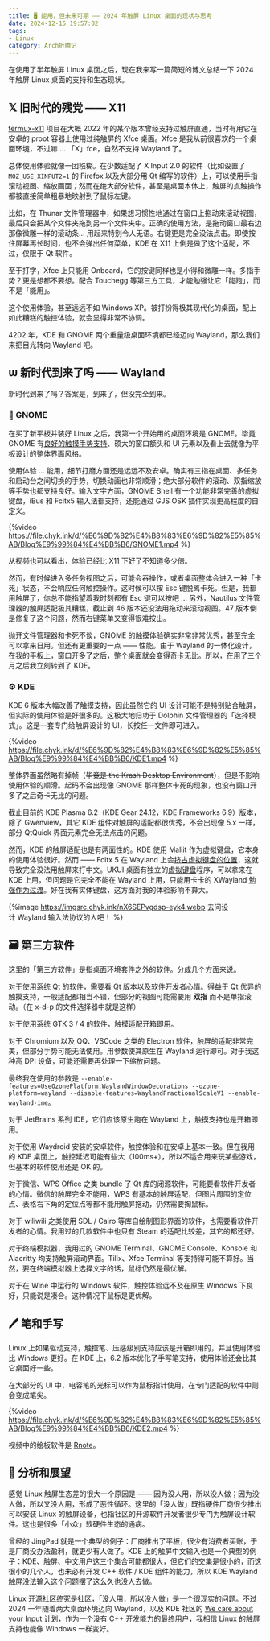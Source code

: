 ```yaml
---
title: 🖥️ 能用，但未来可期 —— 2024 年触屏 Linux 桌面的现状与思考
date: 2024-12-15 19:57:02
tags:
- Linux
category: Arch折腾记
---
```


在使用了半年触屏 Linux 桌面之后，现在我来写一篇简短的博文总结一下 2024 年触屏 Linux 桌面的支持和生态现状。

<!--more-->

## 𝕏 旧时代的残党 —— X11

[termux-x11](https://github.com/termux/termux-x11) 项目在大概 2022 年的某个版本曾经支持过触屏直通，当时有用它在安卓的 proot 容器上使用过纯触屏的 Xfce 桌面。Xfce 是我从前很喜欢的一个桌面环境，不过嘛 ... 「X」fce，自然不支持 Wayland 了。

总体使用体验就像一团糨糊。在少数适配了 X Input 2.0 的软件（比如设置了 `MOZ_USE_XINPUT2=1` 的 Firefox 以及大部分用 Qt 编写的软件）上，可以使用手指滚动视图、缩放画面；然而在绝大部分软件，甚至是桌面本体上，触屏的点触操作都被直接简单粗暴地映射到了鼠标左键。

比如，在 Thunar 文件管理器中，如果想习惯性地通过在窗口上拖动来滚动视图，最后只会把某个文件夹拖到另一个文件夹中。正确的使用方法，是拖动窗口最右边那像微雕一样的滚动条... 用起来特别令人无语。右键更是完全没法点击。即使按住屏幕再长时间，也不会弹出任何菜单，KDE 在 X11 上倒是做了这个适配，不过，仅限于 Qt 软件。 

至于打字，Xfce 上只能用 Onboard，它的按键同样也是小得和微雕一样。多指手势？更是想都不要想。配合 Touchegg 等第三方工具，才能勉强让它「能跑」，而不是「能用」。

这个使用体验，甚至远远不如 Windows XP。被打扮得极其现代化的桌面，配上如此糟糕的触控体验，就会显得非常不协调。

4202 年，KDE 和 GNOME 两个重量级桌面环境都已经迈向 Wayland，那么我们来把目光转向 Wayland 吧。

## ѡ 新时代到来了吗 —— Wayland

新时代到来了吗？答案是，到来了，但没完全到来。

### 👣 GNOME

在买了新平板并装好 Linux 之后，我第一个开始用的桌面环境是 GNOME。毕竟 GNOME 有[良好的触摸手势支持](https://help.gnome.org/users/gnome-help/stable/touchscreen-gestures.html.zh_CN)、硕大的窗口额头和 UI 元素以及看上去就像为平板设计的整体界面风格。

使用体验 ... 能用，细节打磨方面还是远远不及安卓。确实有三指在桌面、多任务和启动台之间切换的手势，切换动画也非常顺滑；绝大部分软件的滚动、双指缩放等手势也都支持良好。输入文字方面，GNOME Shell 有一个功能非常完善的虚拟键盘，iBus 和 Fcitx5 输入法都支持，还能通过 GJS OSK 插件实现更高程度的自定义。

{%video https://file.chyk.ink/d/%E6%9D%82%E4%B8%83%E6%9D%82%E5%85%AB/Blog%E9%99%84%E4%BB%B6/GNOME1.mp4 %}

从视频也可以看出，体验已经比 X11 下好了不知道多少倍。

然而，有时候进入多任务视图之后，可能会吞操作，或者桌面整体会进入一种「卡死」状态，不会响应任何触控操作。这时候可以按 Esc 键脱离卡死。但是，我都用触屏了，你总不能指望着我时刻都有 Esc 键可以按吧 ...  另外，Nautilus 文件管理器的触屏适配极其糟糕，截止到 46 版本还没法用拖动来滚动视图。47 版本倒是修复了这个问题，然而右键菜单又变得很难按出。

抛开文件管理器和卡死不谈，GNOME 的触摸体验确实非常非常优秀，甚至完全可以拿来日用。但还有更重要的一点 —— 性能。由于 Wayland 的一体化设计，在我的平板上，窗口开多了之后，整个桌面就会变得奇卡无比。所以，在用了三个月之后我立刻转到了 KDE。

### ⚙️ KDE

KDE 6 版本大幅改善了触摸支持，因此虽然它的 UI 设计可能不是特别贴合触屏，但实际的使用体验是好很多的。这极大地归功于 Dolphin 文件管理器的「选择模式」。这是一套专门给触屏设计的 UI，长按任一文件即可进入。

{%video https://file.chyk.ink/d/%E6%9D%82%E4%B8%83%E6%9D%82%E5%85%AB/Blog%E9%99%84%E4%BB%B6/KDE1.mp4 %}

整体界面虽然略有掉帧（~~毕竟是 the Krash Desktop Environment~~），但是不影响使用体验的顺滑。起码不会出现像 GNOME 那样整体卡死的现象，也没有窗口开多了之后奇卡无比的问题。

截止目前的 KDE Plasma 6.2（KDE Gear 24.12，KDE Frameworks 6.9）版本，除了 Gwenview，其它 KDE 组件对触屏的适配都很优秀，不会出现像 5.x 一样，部分 QtQuick 界面元素完全无法点击的问题。

然而，KDE 的触屏适配也是有两面性的。KDE 使用 Maliit 作为虚拟键盘，它本身的使用体验很好。然而 —— Fcitx 5 在 Wayland 上会[挤占虚拟键盘的位置](https://bbs.archlinuxcn.org/viewtopic.php?id=14203)，这就导致完全没法用触屏来打中文。UKUI 桌面有独立的[虚拟键盘](https://gitee.com/openkylin/kylin-virtual-keyboard)程序，可以拿来在 KDE 上用，但问题是它完全不能在 Wayland 上用，只能用卡卡的 XWayland [勉强作为过渡](https://gitee.com/openkylin/kylin-virtual-keyboard/pulls/116)。好在我有实体键盘，这方面对我的体验影响不算大。

{%image https://imgsrc.chyk.ink/nX6SEPvgdsp-eyk4.webp 去问设计&nbsp;Wayland&nbsp;输入法协议的人吧！ %}

## 🗃️ 第三方软件

这里的「第三方软件」是指桌面环境套件之外的软件。分成几个方面来说。

对于使用系统 Qt 的软件，需要看 Qt 版本以及软件开发者心情。得益于 Qt 优异的触摸支持，一般适配都相当不错，但部分的视图可能需要用 **双指** 而不是单指滚动。（在 x-d-p 的文件选择器中就是这样）

对于使用系统 GTK 3 / 4 的软件，触摸适配开箱即用。

对于 Chromium 以及 QQ、VSCode 之类的 Electron 软件，触屏的适配非常完美，但部分手势可能无法使用。用参数使其原生在 Wayland 运行即可。对于我这种高 DPI 设备，可能还需要再处理一下缩放问题。

最终我在使用的参数是 `--enable-features=UseOzonePlatform,WaylandWindowDecorations --ozone-platform=wayland --disable-features=WaylandFractionalScaleV1 --enable-wayland-ime`。

对于 JetBrains 系列 IDE，它们应该原生跑在 Wayland 上，触摸支持也是开箱即用。

对于使用 Waydroid 安装的安卓软件，触控体验和在安卓上基本一致。但在我用的 KDE 桌面上，触控延迟可能有些大（100ms+），所以不适合用来玩某些游戏，但基本的软件使用还是 OK 的。

对于微信、WPS Office 之类 bundle 了 Qt 库的闭源软件，可能要看软件开发者的心情。微信的触屏完全不能用，WPS 有基本的触屏适配，但图片周围的定位点、表格右下角的定位点等都不能用触屏拖动，仍然需要掏鼠标。

对于 wiliwili 之类使用 SDL / Cairo 等库自绘制图形界面的软件，也需要看软件开发者的心情。我用过的几款软件中也只有 Steam 的适配比较差，其它的都还好。

对于终端模拟器，我用过的 GNOME Terminal、GNOME Console、Konsole 和 Alacritty 均支持触屏滚动界面。Tilix、Xfce Terminal 等支持得可能不算好。当然，要在终端模拟器上选择文字的话，鼠标仍然是最优解。

对于在 Wine 中运行的 Windows 软件，触控体验远不及在原生 Windows 下良好，只能说是凑合。这种情况下鼠标是更优解。

## 🖊️ 笔和手写

Linux 上如果驱动支持，触控笔、压感级别支持应该是开箱即用的，并且使用体验比 Windows 更好。在 KDE 上，6.2 版本优化了手写笔支持，使用体验还会比其它桌面好一些。

在大部分的 UI 中，电容笔的光标可以作为鼠标指针使用，在专门适配的软件中则会变成笔尖。

{%video https://file.chyk.ink/d/%E6%9D%82%E4%B8%83%E6%9D%82%E5%85%AB/Blog%E9%99%84%E4%BB%B6/KDE2.mp4 %}

视频中的绘板软件是 [Rnote](https://rnote.flxzt.net/)。

## 🤔 分析和展望

感觉 Linux 触屏生态差的很大一个原因是 —— 因为没人用，所以没人做；因为没人做，所以又没人用，形成了恶性循环。这里的「没人做」既指硬件厂商很少推出可以安装 Linux 的触屏设备，也指社区的开源软件开发者很少专门为触屏设计软件。这也是很多「小众」软硬件生态的通病。

曾经的 JingPad 就是一个典型的例子：厂商推出了平板，很少有消费者买账，于是厂商没办法盈利，就更少有人做了。KDE 上的触屏中文输入也是一个典型的例子：KDE、触屏、中文用户这三个集合可能都很大，但它们的交集是很小的，而这很小的几个人，也未必有开发 C++ 软件 / KDE 组件的能力，所以 KDE Wayland 触屏没法输入这个问题摆了这么久也没人去做。

Linux 开源社区终究是社区，「没人用，所以没人做」是一个很现实的问题。不过 2024 一年随着两大桌面环境迈向 Wayland，以及 KDE 社区的 [We care about your Input 计划](https://invent.kde.org/teams/goals/we-care-about-your-input)，作为一个没有 C++ 开发能力的最终用户，我相信 Linux 的触屏支持也能像 Windows 一样变好。
